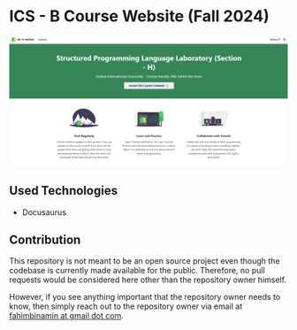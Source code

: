 # ICS - B Course Website (Fall 2024)

![Banner](./static/img/banner1.png)

## Used Technologies

- Docusaurus

## Contribution

This repository is not meant to be an open source project even though the codebase is currently made available for the public. Therefore, no pull requests would be considered here other than the repository owner himself.

However, if you see anything important that the repository owner needs to know, then simply reach out to the repository owner via email at [fahimbinamin at gmail dot com](mailto:fahimbinamin@gmail.com).